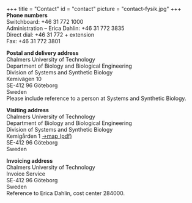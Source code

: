 +++
title = "Contact"
id = "contact"
picture = "contact-fysik.jpg"
+++
**Phone numbers**\
Switchboard: +46 31 772 1000\
Administration – Erica Dahlin: +46 31 772 3835\
Direct dial: +46 31 772 + extension\
Fax: +46 31 772 3801  

**Postal and delivery address**\
Chalmers University of Technology\
Department of Biology and Biological Engineering\
Division of Systems and Synthetic Biology\
Kemivägen 10\
SE-412 96 Göteborg\
Sweden\
Please include reference to a person at Systems and Synthetic Biology.  

**Visiting address**\
Chalmers University of Technology\
Department of Biology and Biological Engineering\
Division of Systems and Synthetic Biology\
Kemigården 1 <a href="/map-SYSBIO.pdf">→map (pdf)</a>\
SE-412 96 Göteborg\
Sweden  

**Invoicing address**\
Chalmers University of Technology\
Invoice Service\
SE-412 96 Göteborg\
Sweden\
Reference to Erica Dahlin, cost center 284000.
